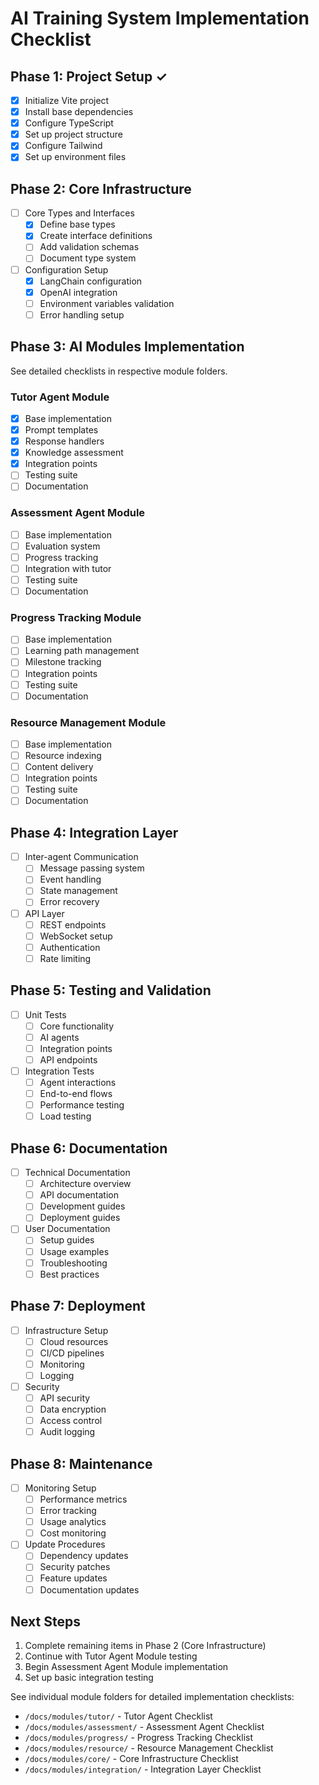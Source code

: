 # AI Training System Implementation Checklist

## Phase 1: Project Setup ✓
- [x] Initialize Vite project
- [x] Install base dependencies
- [x] Configure TypeScript
- [x] Set up project structure
- [x] Configure Tailwind
- [x] Set up environment files

## Phase 2: Core Infrastructure
- [ ] Core Types and Interfaces
  - [x] Define base types
  - [x] Create interface definitions
  - [ ] Add validation schemas
  - [ ] Document type system

- [ ] Configuration Setup
  - [x] LangChain configuration
  - [x] OpenAI integration
  - [ ] Environment variables validation
  - [ ] Error handling setup

## Phase 3: AI Modules Implementation
See detailed checklists in respective module folders.

### Tutor Agent Module
- [x] Base implementation
- [x] Prompt templates
- [x] Response handlers
- [x] Knowledge assessment
- [x] Integration points
- [ ] Testing suite
- [ ] Documentation

### Assessment Agent Module
- [ ] Base implementation
- [ ] Evaluation system
- [ ] Progress tracking
- [ ] Integration with tutor
- [ ] Testing suite
- [ ] Documentation

### Progress Tracking Module
- [ ] Base implementation
- [ ] Learning path management
- [ ] Milestone tracking
- [ ] Integration points
- [ ] Testing suite
- [ ] Documentation

### Resource Management Module
- [ ] Base implementation
- [ ] Resource indexing
- [ ] Content delivery
- [ ] Integration points
- [ ] Testing suite
- [ ] Documentation

## Phase 4: Integration Layer
- [ ] Inter-agent Communication
  - [ ] Message passing system
  - [ ] Event handling
  - [ ] State management
  - [ ] Error recovery

- [ ] API Layer
  - [ ] REST endpoints
  - [ ] WebSocket setup
  - [ ] Authentication
  - [ ] Rate limiting

## Phase 5: Testing and Validation
- [ ] Unit Tests
  - [ ] Core functionality
  - [ ] AI agents
  - [ ] Integration points
  - [ ] API endpoints

- [ ] Integration Tests
  - [ ] Agent interactions
  - [ ] End-to-end flows
  - [ ] Performance testing
  - [ ] Load testing

## Phase 6: Documentation
- [ ] Technical Documentation
  - [ ] Architecture overview
  - [ ] API documentation
  - [ ] Development guides
  - [ ] Deployment guides

- [ ] User Documentation
  - [ ] Setup guides
  - [ ] Usage examples
  - [ ] Troubleshooting
  - [ ] Best practices

## Phase 7: Deployment
- [ ] Infrastructure Setup
  - [ ] Cloud resources
  - [ ] CI/CD pipelines
  - [ ] Monitoring
  - [ ] Logging

- [ ] Security
  - [ ] API security
  - [ ] Data encryption
  - [ ] Access control
  - [ ] Audit logging

## Phase 8: Maintenance
- [ ] Monitoring Setup
  - [ ] Performance metrics
  - [ ] Error tracking
  - [ ] Usage analytics
  - [ ] Cost monitoring

- [ ] Update Procedures
  - [ ] Dependency updates
  - [ ] Security patches
  - [ ] Feature updates
  - [ ] Documentation updates

## Next Steps
1. Complete remaining items in Phase 2 (Core Infrastructure)
2. Continue with Tutor Agent Module testing
3. Begin Assessment Agent Module implementation
4. Set up basic integration testing

See individual module folders for detailed implementation checklists:
- `/docs/modules/tutor/` - Tutor Agent Checklist
- `/docs/modules/assessment/` - Assessment Agent Checklist
- `/docs/modules/progress/` - Progress Tracking Checklist
- `/docs/modules/resource/` - Resource Management Checklist
- `/docs/modules/core/` - Core Infrastructure Checklist
- `/docs/modules/integration/` - Integration Layer Checklist 
